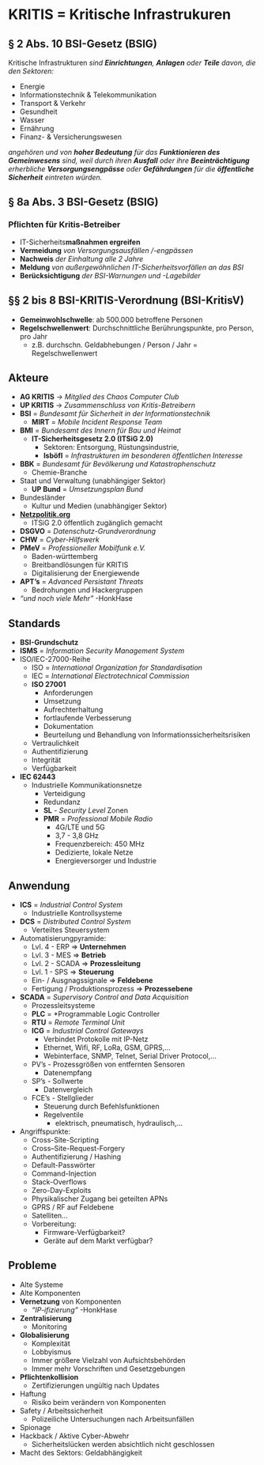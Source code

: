 KRITIS = Kritische Infrastrukuren
=================================

**§ 2 Abs. 10 BSI-Gesetz (BSIG)**
---------------------------------

Kritische Infrastrukturen _sind **_Einrichtungen_**, **_Anlagen_** oder **_Teile_** davon, die den Sektoren:_

*   Energie
*   Informationstechnik & Telekommunikation
*   Transport & Verkehr
*   Gesundheit
*   Wasser
*   Ernährung
*   Finanz- & Versicherungswesen

_angehören und von **_hoher Bedeutung_** für das **_Funktionieren des Gemeinwesens_** sind, weil durch ihren **_Ausfall_** oder ihre **_Beeinträchtigung_** erherbliche **_Versorgungsengpässe_** oder **_Gefährdungen_** für die **_öffentliche Sicherheit_** eintreten würden._

**§ 8a Abs. 3 BSI-Gesetz (BSIG)**
---------------------------------

### Pflichten für Kritis-Betreiber

*   IT-Sicherheits**maßnahmen ergreifen**
*   **Vermeidung** _von Versorgungsausfällen /-engpässen_
*   **Nachweis** _der Einhaltung alle 2 Jahre_
*   **Meldung** _von außergewöhnlichen IT-Sicherheitsvorfällen an das BSI_
*   **Berücksichtigung** _der BSI-Warnungen und -Lagebilder_

**§§ 2 bis 8 BSI-KRITIS-Verordnung (BSI-KritisV)**
--------------------------------------------------

*   **Gemeinwohlschwelle**: ab 500.000 betroffene Personen
*   **Regelschwellenwert**: Durchschnittliche Berührungspunkte, pro Person, pro Jahr
    *   z.B. durchschn. Geldabhebungen / Person / Jahr = Regelschwellenwert

Akteure
-------

*   **AG KRITIS** -> _Mitglied des Chaos Computer Club_
*   **UP KRITIS** -> _Zusammenschluss von Kritis-Betreibern_
*   **BSI** = _Bundesamt für Sicherheit in der Informationstechnik_
    *   **MIRT** = _Mobile Incident Response Team_
*   **BMI** = _Bundesamt des Innern für Bau und Heimat_
    *   **IT-Sicherheitsgesetz 2.0 (ITSiG 2.0)**
        *   Sektoren: Entsorgung, Rüstungsindustrie,
        *   **Isböfl** = _Infrastrukturen im besonderen öffentlichen Interesse_
*   **BBK** = _Bundesamt für Bevölkerung und Katastrophenschutz_
    *   Chemie-Branche
*   Staat und Verwaltung (unabhängiger Sektor)
    *   **UP Bund** = _Umsetzungsplan Bund_
*   Bundesländer
    *   Kultur und Medien (unabhängiger Sektor)
*   [**Netzpolitik.org**](https://www.netzpolitik.org "haben ITSiG 2.0 geleaked")
    *   ITSiG 2.0 öffentlich zugänglich gemacht
*   **DSGVO** = _Datenschutz-Grundverordnung_
*   **CHW** = _Cyber-Hilfswerk_
*   **PMeV** = _Professioneller Mobilfunk e.V._
    *   Baden-württemberg
    *   Breitbandlösungen für KRITIS
    *   Digitalisierung der Energiewende
*   **APT’s** = _Advanced Persistant Threats_
    *   Bedrohungen und Hackergruppen
*   _“und noch viele Mehr”_ -HonkHase

Standards
---------

*   **BSI-Grundschutz**
*   **ISMS** = _Information Security Management System_
*   ISO/IEC-27000-Reihe
    *   ISO = _International Organization for Standardisation_
    *   IEC = _International Electrotechnical Commission_
    *   **ISO 27001**
        *   Anforderungen
        *   Umsetzung
        *   Aufrechterhaltung
        *   fortlaufende Verbesserung
        *   Dokumentation
        *   Beurteilung und Behandlung von Informationssicherheitsrisiken
    *   Vertraulichkeit
    *   Authentifizierung
    *   Integrität
    *   Verfügbarkeit
*   **IEC 62443**
    *   Industrielle Kommunikationsnetze
        *   Verteidigung
        *   Redundanz
        *   **SL** - _Security Level_ Zonen
        *   **PMR** = _Professional Mobile Radio_
            *   4G/LTE und 5G
            *   3,7 - 3,8 GHz
            *   Frequenzbereich: 450 MHz
            *   Dedizierte, lokale Netze
            *   Energieversorger und Industrie

Anwendung
---------

*   **ICS** = _Industrial Control System_
    *   Industrielle Kontrollsysteme
*   **DCS** = _Distributed Control System_
    *   Verteiltes Steuersystem
*   Automatisierungpyramide:
    *   Lvl. 4 - ERP => **Unternehmen**
    *   Lvl. 3 - MES => **Betrieb**
    *   Lvl. 2 - SCADA => **Prozessleitung**
    *   Lvl. 1 - SPS => **Steuerung**
    *   Ein- / Ausgnagssignale => **Feldebene**
    *   Fertigung / Produktionsprozess => **Prozessebene**
*   **SCADA** = _Supervisory Control and Data Acquisition_
    *   Prozessleitsysteme
    *   **PLC** = \*Programmable Logic Controller
    *   **RTU** = _Remote Terminal Unit_
    *   **ICG** = _Industrial Control Gateways_
        *   Verbindet Protokolle mit IP-Netz
        *   Ethernet, Wifi, RF, LoRa, GSM, GPRS,…
        *   Webinterface, SNMP, Telnet, Serial Driver Protocol,…
    *   PV’s - Prozessgrößen von entfernten Sensoren
        *   Datenempfang
    *   SP’s - Sollwerte
        *   Datenvergleich
    *   FCE’s - Stellglieder
        *   Steuerung durch Befehlsfunktionen
        *   Regelventile
            *   elektrisch, pneumatisch, hydraulisch,…
*   Angriffspunkte:
    *   Cross-Site-Scripting
    *   Cross–Site-Request-Forgery
    *   Authentifizierung / Hashing
    *   Default-Passwörter
    *   Command-Injection
    *   Stack-Overflows
    *   Zero-Day-Exploits
    *   Physikalischer Zugang bei geteilten APNs
    *   GPRS / RF auf Feldebene
    *   Satelliten…
    *   Vorbereitung:
        *   Firmware-Verfügbarkeit?
        *   Geräte auf dem Markt verfügbar?

Probleme
--------

*   Alte Systeme
*   Alte Komponenten
*   **Vernetzung** von Komponenten
    *   _“IP-ifizierung”_ -HonkHase
*   **Zentralisierung**
    *   Monitoring
*   **Globalisierung**
    *   Komplexität
    *   Lobbyismus
    *   Immer größere Vielzahl von Aufsichtsbehörden
    *   Immer mehr Vorschriften und Gesetzgebungen
*   **Pflichtenkollision**
    *   Zertifizierungen ungültig nach Updates
*   Haftung
    *   Risiko beim verändern von Komponenten
*   Safety / Arbeitssicherheit
    *   Polizeiliche Untersuchungen nach Arbeitsunfällen
*   Spionage
*   Hackback / Aktive Cyber-Abwehr
    *   Sicherheitslücken werden absichtlich nicht geschlossen
*   Macht des Sektors: Geldabhängigkeit
